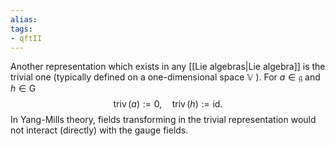 ```yaml
---
alias:
tags:
- qftII
---
```

Another representation which exists in any [[Lie algebras|Lie algebra]] is the trivial one (typically defined on a one-dimensional space $\mathbb{V}$ ). For $a \in \mathfrak{g}$ and $h \in \mathrm{G}$
$$
\operatorname{triv}(a):=0, \quad \operatorname{triv}(h):=\mathrm{id} .
$$
In Yang-Mills theory, fields transforming in the trivial representation would not interact (directly) with the gauge fields.